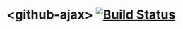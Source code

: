 # \<github-ajax\> [![Build Status](https://travis-ci.org/preview-code/github-ajax.svg?branch=master)](https://travis-ci.org/preview-code/github-ajax)
